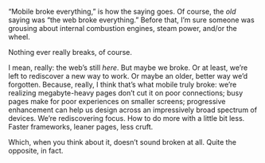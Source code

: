 

“Mobile broke everything,” is how the saying goes. Of course, the *old* saying was “the web broke
everything.” Before that, I’m sure someone was grousing about internal combustion engines, steam power,
and/or the wheel.

Nothing ever really breaks, of course.

I mean, really: the web’s still *here*. But maybe we broke. Or at least, we’re left to rediscover a new
way to work. Or maybe an older, better way we’d forgotten. Because, really, I think that’s what mobile
truly broke: we’re realizing megabyte-heavy pages don’t cut it on poor connections; busy pages make for
poor experiences on smaller screens; progressive enhancement can help us design across an impressively broad
spectrum of devices. We’re rediscovering focus. How to do more with a little bit less. Faster frameworks,
leaner pages, less cruft.

Which, when you think about it, doesn’t sound broken at all. Quite the opposite, in fact.